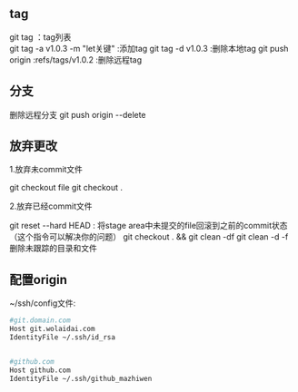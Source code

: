 
## tag

git tag ：tag列表  
git tag -a v1.0.3 -m "let关键"  :添加tag
git tag -d v1.0.3 :删除本地tag
git push origin :refs/tags/v1.0.2 :删除远程tag



## 分支

删除远程分支 git push origin --delete <BranchName>



## 放弃更改

1.放弃未commit文件 

git checkout file
git checkout .


2.放弃已经commit文件

git reset --hard HEAD : 将stage area中未提交的file回滚到之前的commit状态（这个指令可以解决你的问题）
git checkout . && git clean -df
git clean -d -f 删除未跟踪的目录和文件



## 配置origin

~/ssh/config文件:

```sh
#git.domain.com
Host git.wolaidai.com
IdentityFile ~/.ssh/id_rsa


#github.com
Host github.com
IdentityFile ~/.ssh/github_mazhiwen 

```